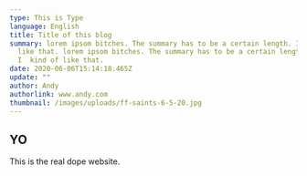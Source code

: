 ```yaml
---
type: This is Type
language: English
title: Title of this blog
summary: lorem ipsom bitches. The summary has to be a certain length. I  kind of
  like that. lorem ipsom bitches. The summary has to be a certain length.
  I  kind of like that.
date: 2020-06-06T15:14:18.465Z
update: ""
author: Andy
authorlink: www.andy.com
thumbnail: /images/uploads/ff-saints-6-5-20.jpg
---
```

## YO

This is the real dope website.